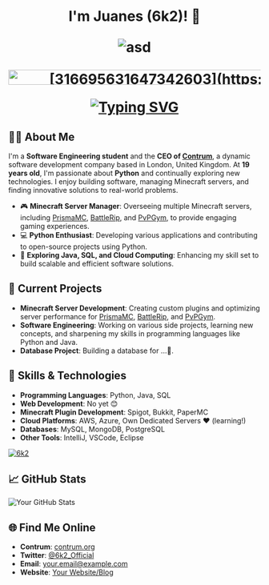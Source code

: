<h1 align="center"> I'm Juanes (6k2)! 👋
<p align="center"> <img src="https://komarev.com/ghpvc/?username=asd&label=Profile%20views&color=0e75b6&style=flat" alt="asd" /> </p>
  <a href="https://discord.gg/prismamc" target="blank"><img align="center" src="https://raw.githubusercontent.com/rahuldkjain/github-profile-readme-generator/master/src/images/icons/Social/discord.svg" alt="[316695631647342603](https://discord.gg/prismamc)" height="30" width="900" /></a>
</p>
  
[<a href="https://git.io/typing-svg"><img src="https://readme-typing-svg.demolab.com?font=Fira+Code&pause=1000&width=350&lines=CEO+of+Contrum+Organization" alt="Typing SVG" /></a>](https://readme-typing-svg.demolab.com/demo/?color=F70707&lines=CEO+of+Contrum+Organization)
  
## 👨‍💻 About Me 
I'm a **Software Engineering student** and the **CEO of [Contrum](http://contrum.org)**, a dynamic software development company based in London, United Kingdom. At **19 years old**, I'm passionate about **Python** and continually exploring new technologies. I enjoy building software, managing Minecraft servers, and finding innovative solutions to real-world problems.

- 🎮 **Minecraft Server Manager**: Overseeing multiple Minecraft servers, including [PrismaMC](https://prismamc.net), [BattleRip](https://battle.rip), and [PvPGym](https://pvpgym.net), to provide engaging gaming experiences.
- 💻 **Python Enthusiast**: Developing various applications and contributing to open-source projects using Python.
- 🚀 **Exploring Java, SQL, and Cloud Computing**: Enhancing my skill set to build scalable and efficient software solutions.

## 🚀 Current Projects
- **Minecraft Server Development**: Creating custom plugins and optimizing server performance for [PrismaMC](https://prismamc.net), [BattleRip](https://battle.rip), and [PvPGym](https://pvpgym.net).
- **Software Engineering**: Working on various side projects, learning new concepts, and sharpening my skills in programming languages like Python and Java.
- **Database Project**: Building a database for ...👀.

## 🔧 Skills & Technologies

- **Programming Languages**: Python, Java, SQL
- **Web Development**: No yet 😊
- **Minecraft Plugin Development**: Spigot, Bukkit, PaperMC
- **Cloud Platforms**: AWS, Azure, Own Dedicated Servers ❤️ (learning!)
- **Databases**: MySQL, MongoDB, PostgreSQL
- **Other Tools**: IntelliJ, VSCode, Eclipse

<p align="left"> <a href="https://github.com/ryo-ma/github-profile-trophy"><img src="https://github-profile-trophy.vercel.app/?username=6k2" alt="6k2" /></a> </p>

## 📈 GitHub Stats
![Your GitHub Stats](https://github-readme-stats.vercel.app/api?username=6k2&show_icons=true&count_private=true&hide=prs&theme=radical)

## 🌐 Find Me Online
- **Contrum**: [contrum.org](http://contrum.org)
- **Twitter**: [@6k2_Official](https://twitter.com/6k2_Official)
- **Email**: [your.email@example.com](mailto:6k2.oficial@gmail.com)
- **Website**: [Your Website/Blog](https://contrum.org)
